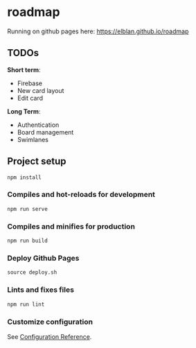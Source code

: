 # roadmap

Running on github pages here: https://elblan.github.io/roadmap

## TODOs

**Short term**:

- Firebase
- New card layout
- Edit card

**Long Term**:

- Authentication
- Board management
- Swimlanes

## Project setup

```
npm install
```

### Compiles and hot-reloads for development

```
npm run serve
```

### Compiles and minifies for production

```
npm run build
```

### Deploy Github Pages

```
source deploy.sh
```

### Lints and fixes files

```
npm run lint
```

### Customize configuration

See [Configuration Reference](https://cli.vuejs.org/config/).
